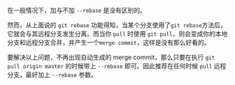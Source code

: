 在一般情况下，加与不加 `--rebase` 是没有区别的。

然而，从上面说的 `git rebase` 功能得知，当某个分支使用了`git rebase`方法后，它就会与其远程分支发生分离。而当你 `pull` 时使用 `git pull`，则会变成你的本地分支和远程分支合并，并产生一个`merge commit`，这样是没有那么好看的。

要解决以上问题，不再出现自动生成的 merge commit，那么只要在执行 `git pull origin master` 的时候带上 `--rebase` 即可。因此推荐在任何时候 `pull` 远程分支，最好加上 `--rebase` 参数。

